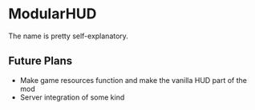 # ModularHUD
The name is pretty self-explanatory.

## Future Plans
- Make game resources function and make the vanilla HUD part of the mod
- Server integration of some kind